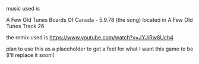 ﻿music used is

A Few Old Tunes
Boards Of Canada - 5.9.78 (the song)
located in A Few Old Tunes Track 26

the remix used is https://www.youtube.com/watch?v=JYJiRw8Uch4

plan to use this as a placeholder to get a feel for what I want
this game to be (I'll replace it soon!)